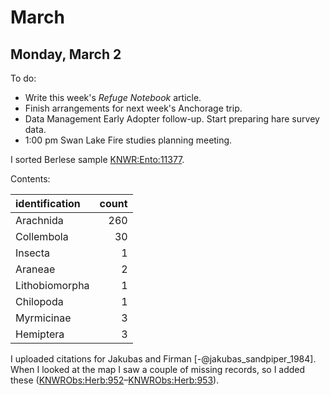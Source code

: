 
# March

## Monday, March 2

To do:

* Write this week's *Refuge Notebook* article.
* Finish arrangements for next week's Anchorage trip.
* Data Management Early Adopter follow-up. Start preparing hare survey data.
* 1:00 pm Swan Lake Fire studies planning meeting.

I sorted Berlese sample [KNWR:Ento:11377](http://arctos.database.museum/guid/KNWR:Ento:11377).

Contents:

identification|count
:---|---:
Arachnida|260
Collembola|30
Insecta|1
Araneae|2
Lithobiomorpha|1
Chilopoda|1
Myrmicinae|3
Hemiptera|3

I uploaded citations for Jakubas and Firman [-@jakubas_sandpiper_1984]. When I looked at the map I saw a couple of missing records, so I added these ([KNWRObs:Herb:952](http://arctos.database.museum/guid/KNWRObs:Herb:952)–[KNWRObs:Herb:953](http://arctos.database.museum/guid/KNWRObs:Herb:953)).

